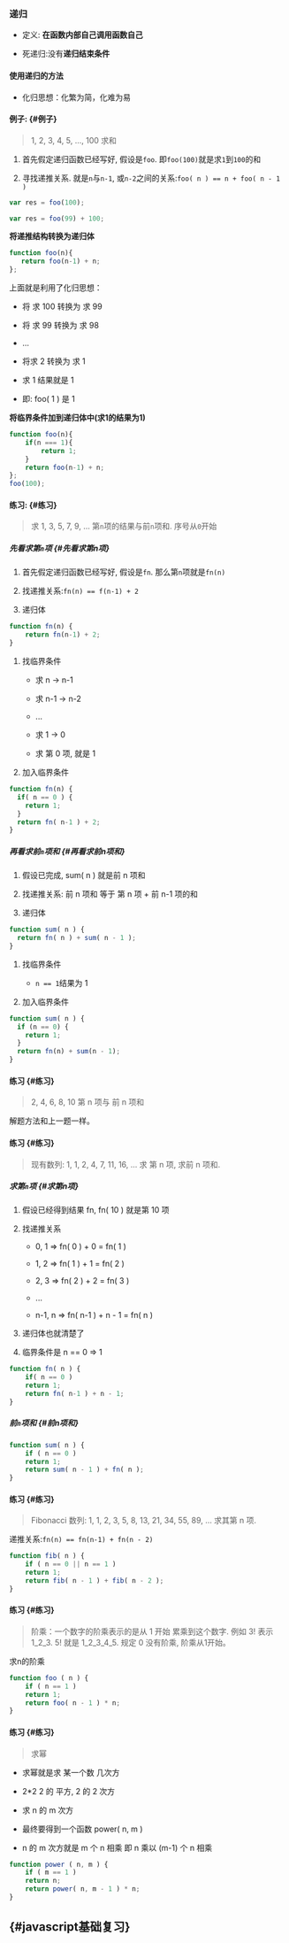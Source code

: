 ### 递归

* 定义: **在函数内部自己调用函数自己**

* 死递归:没有**递归结束条件**

#### 使用递归的方法

* 化归思想：化繁为简，化难为易

#### 例子: {#例子}

> 1, 2, 3, 4, 5, ..., 100 求和

1. 首先假定递归函数已经写好, 假设是`foo`. 即`foo(100)`就是求`1`到`100`的和

2. 寻找递推关系. 就是`n`与`n-1`, 或`n-2`之间的关系:`foo( n ) == n + foo( n - 1 )`

```js
var res = foo(100);

var res = foo(99) + 100;
```

**将递推结构转换为递归体**

```js
function foo(n){
   return foo(n-1) + n;
};
```

上面就是利用了化归思想：

* 将 求 100 转换为 求 99

* 将 求 99 转换为 求 98

* ...

* 将求 2 转换为 求 1

* 求 1 结果就是 1

* 即: foo\( 1 \) 是 1

**将临界条件加到递归体中\(求1的结果为1\)**

```js
function foo(n){
    if(n === 1){
        return 1;
    }
    return foo(n-1) + n;
};
foo(100);
```

#### 练习: {#练习}

> 求 1, 3, 5, 7, 9, ... 第`n`项的结果与前`n`项和. 序号从`0`开始

##### 先看求第`n`项 {#先看求第n项}

1. 首先假定递归函数已经写好, 假设是`fn`. 那么第`n`项就是`fn(n)`

2. 找递推关系:`fn(n) == f(n-1) + 2`

3. 递归体

```js
function fn(n) {
    return fn(n-1) + 2;
}
```

1. 找临界条件

   * 求 n -&gt; n-1

   * 求 n-1 -&gt; n-2

   * ...

   * 求 1 -&gt; 0

   * 求 第 0 项, 就是 1

2. 加入临界条件

```js
function fn(n) {
  if( n == 0 ) {
    return 1;
  }
  return fn( n-1 ) + 2;
}
```

##### 再看求前`n`项和 {#再看求前n项和}

1. 假设已完成, sum\( n \) 就是前 n 项和

2. 找递推关系: 前 n 项和 等于 第 n 项 + 前 n-1 项的和

3. 递归体

```js
function sum( n ) {
  return fn( n ) + sum( n - 1 );
}
```

1. 找临界条件

   * `n == 1`结果为 1

2. 加入临界条件

```js
function sum( n ) {
  if (n == 0) {
    return 1;
  }
  return fn(n) + sum(n - 1);
}
```

#### 练习 {#练习}

> 2, 4, 6, 8, 10 第 n 项与 前 n 项和

解题方法和上一题一样。

#### 练习 {#练习}

> 现有数列: 1, 1, 2, 4, 7, 11, 16, … 求 第 n 项, 求前 n 项和.

##### 求第`n`项 {#求第n项}

1. 假设已经得到结果 fn, fn\( 10 \) 就是第 10 项

2. 找递推关系

   * 0, 1 =&gt; fn\( 0 \) + 0 = fn\( 1 \)

   * 1, 2 =&gt; fn\( 1 \) + 1 = fn\( 2 \)

   * 2, 3 =&gt; fn\( 2 \) + 2 = fn\( 3 \)

   * ...

   * n-1, n =&gt; fn\( n-1 \) + n - 1 = fn\( n \)

3. 递归体也就清楚了

4. 临界条件是 n == 0 =&gt; 1

```js
function fn( n ) {
    if( n == 0 ) 
    return 1;
    return fn( n-1 ) + n - 1;
}
```

##### 前`n`项和 {#前n项和}

```js
function sum( n ) {
    if ( n == 0 ) 
    return 1;
    return sum( n - 1 ) + fn( n );
}
```

#### 练习 {#练习}

> Fibonacci 数列: 1, 1, 2, 3, 5, 8, 13, 21, 34, 55, 89, … 求其第 n 项.

递推关系:`fn(n) == fn(n-1) + fn(n - 2)`

```js
function fib( n ) {
    if ( n == 0 || n == 1 ) 
    return 1;        
    return fib( n - 1 ) + fib( n - 2 );
}
```

#### 练习 {#练习}

> 阶乘：一个数字的阶乘表示的是从 1 开始 累乘到这个数字. 例如 3! 表示 1\_2\_3. 5! 就是 1\_2\_3\_4\_5. 规定 0 没有阶乘, 阶乘从1开始。

求n的阶乘

```js
function foo ( n ) {
    if ( n == 1 ) 
    return 1;
    return foo( n - 1 ) * n;
}
```

#### 练习 {#练习}

> 求幂

* 求幂就是求 某一个数 几次方

* 2\*2 2 的 平方, 2 的 2 次方

* 求 n 的 m 次方

* 最终要得到一个函数 power\( n, m \)

* n 的 m 次方就是 m 个 n 相乘 即 n 乘以 \(m-1\) 个 n 相乘

```js
function power ( n, m ) {
    if ( m == 1 ) 
    return n;
    return power( n, m - 1 ) * n;
}
```

##  {#javascript基础复习}



